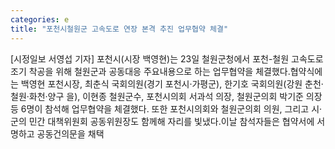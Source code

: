 ```yaml
---
categories: e
title: "포천시철원군 고속도로 연장 본격 추진 업무협약 체결"
---
```

[시정일보 서영섭 기자] 포천시(시장 백영현)는 23일 철원군청에서 포천-철원 고속도로 조기 착공을 위해 철원군과 공동대응 주요내용으로 하는 업무협약을 체결했다.협약식에는 백영현 포천시장, 최춘식 국회의원(경기 포천시·가평군), 한기호 국회의원(강원 춘천·철원·화천·양구 을), 이현종 철원군수, 포천시의회 서과석 의장, 철원군의회 박기준 의장 등 6명이 참석해 업무협약을 체결했다. 또한 포천시의회와 철원군의회 의원, 그리고 시·군의 민간 대책위원회 공동위원장도 함께해 자리를 빛냈다.이날 참석자들은 협약서에 서명하고 공동건의문을 채택